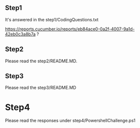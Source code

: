 ## Step1

It's answered in the step1/CodingQuestions.txt

https://reports.cucumber.io/reports/eb84ace0-0a2f-4007-9a1d-42eb0c3a8b7a ?

## Step2

Please read the step2/README.MD.

## Step3

Please read the step3/README.MD

# Step4

Please read the responses under step4/PowershellChallenge.ps1